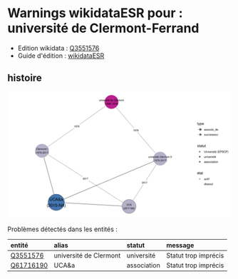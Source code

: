 Warnings wikidataESR pour : université de Clermont-Ferrand
================

- Edition wikidata : [Q3551576](https://www.wikidata.org/wiki/Q3551576)
- Guide d'édition : [wikidataESR](https://github.com/cpesr/wikidataESR/)



## histoire 

![Graphique non généré](https://github.com/cpesr/wikidataESR/blob/master/plots/histoire/Q3551576-histoire.png) 



Problèmes détectés dans les entités :

|entité                                               |alias                  |statut      |message              |
|:----------------------------------------------------|:----------------------|:-----------|:--------------------|
|[Q3551576](https://www.wikidata.org/wiki/Q3551576)   |université de Clermont |université  |Statut trop imprécis |
|[Q61716190](https://www.wikidata.org/wiki/Q61716190) |UCA&a                  |association |Statut trop imprécis |
